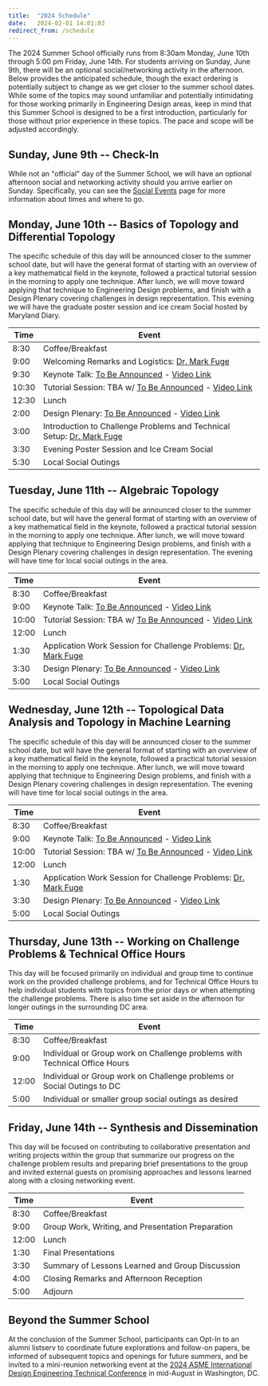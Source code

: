 ```yaml
---
title:  "2024 Schedule"
date:   2024-02-01 14:01:03
redirect_from: /schedule
---
```


The 2024 Summer School officially runs from 8:30am Monday, June 10th through 5:00 pm Friday, June 14th. For students arriving on Sunday, June 9th, there will be an optional social/networking activity in the afternoon. Below provides the anticipated schedule, though the exact ordering is potentially subject to change as we get closer to the summer school dates. While some of the topics may sound unfamiliar and potentially intimidating for those working primarily in Engineering Design areas, keep in mind that this Summer School is designed to be a first introduction, particularly for those without prior experience in these topics. The pace and scope will be adjusted accordingly.

## Sunday, June 9th -- Check-In

While not an "official" day of the Summer School, we will have an optional afternoon social and networking activity should you arrive earlier on Sunday. Specifically, you can see the [Social Events](../social_events) page for more information about times and where to go.

## Monday, June 10th -- Basics of Topology and Differential Topology
The specific schedule of this day will be announced closer to the summer school date, but will have the general format of starting with an overview of a key mathematical field in the keynote, followed a practical tutorial session in the morning to apply one technique. After lunch, we will move toward applying that technique to Engineering Design problems, and finish with a Design Plenary covering challenges in design representation. This evening we will have the graduate poster session and ice cream Social hosted by Maryland Diary.

| Time  | Event  |
|---|---|
| 8:30  | Coffee/Breakfast |
| 9:00  | Welcoming Remarks and Logistics: [Dr. Mark Fuge](https://enme.umd.edu/clark/faculty/539/Mark-D-Fuge)  |
| 9:30  | Keynote Talk: [To Be Announced]() - [Video Link]() |
| 10:30 | Tutorial Session: TBA w/ [To Be Announced]() - [Video Link]() |
| 12:30 | Lunch |
| 2:00  | Design Plenary: [To Be Announced]() - [Video Link]() |
| 3:00 | Introduction to Challenge Problems and Technical Setup: [Dr. Mark Fuge](https://enme.umd.edu/clark/faculty/539/Mark-D-Fuge) |
| 3:30 | Evening Poster Session and Ice Cream Social|
| 5:30 | Local Social Outings |

## Tuesday, June 11th -- Algebraic Topology
The specific schedule of this day will be announced closer to the summer school date, but will have the general format of starting with an overview of a key mathematical field in the keynote, followed a practical tutorial session in the morning to apply one technique. After lunch, we will move toward applying that technique to Engineering Design problems, and finish with a Design Plenary covering challenges in design representation. The evening will have time for local social outings in the area.

| Time  | Event  |
|---|---|
| 8:30  | Coffee/Breakfast |
| 9:00  | Keynote Talk: [To Be Announced]() - [Video Link]() |
| 10:00 | Tutorial Session: TBA w/ [To Be Announced]() - [Video Link]() |
| 12:00 | Lunch |
| 1:30  | Application Work Session for Challenge Problems:  [Dr. Mark Fuge](https://enme.umd.edu/clark/faculty/539/Mark-D-Fuge)|
| 3:30  | Design Plenary: [To Be Announced]() - [Video Link]() |
| 5:00  | Local Social Outings |

## Wednesday, June 12th -- Topological Data Analysis and Topology in Machine Learning
The specific schedule of this day will be announced closer to the summer school date, but will have the general format of starting with an overview of a key mathematical field in the keynote, followed a practical tutorial session in the morning to apply one technique. After lunch, we will move toward applying that technique to Engineering Design problems, and finish with a Design Plenary covering challenges in design representation. The evening will have time for local social outings in the area.

| Time  | Event  |
|---|---|
| 8:30  | Coffee/Breakfast |
| 9:00  | Keynote Talk: [To Be Announced]() - [Video Link]() |
| 10:00 | Tutorial Session: TBA w/ [To Be Announced]() - [Video Link]() |
| 12:00 | Lunch |
| 1:30  | Application Work Session for Challenge Problems:  [Dr. Mark Fuge](https://enme.umd.edu/clark/faculty/539/Mark-D-Fuge)|
| 3:30  | Design Plenary: [To Be Announced]() - [Video Link]() |
| 5:00  | Local Social Outings |

## Thursday, June 13th -- Working on Challenge Problems & Technical Office Hours
This day will be focused primarily on individual and group time to continue work on the provided challenge problems, and for Technical Office Hours to help individual students with topics from the prior days or when attempting the challenge problems. There is also time set aside in the afternoon for longer outings in the surrounding DC area.

| Time  | Event  |
|---|---|
| 8:30 | Coffee/Breakfast |
| 9:00  | Individual or Group work on Challenge problems with Technical Office Hours  |
| 12:00 | Individual or Group work on Challenge problems or Social Outings to DC |
| 5:00 | Individual or smaller group social outings as desired |

## Friday, June 14th -- Synthesis and Dissemination
This day will be focused on contributing to collaborative presentation and writing projects within the group that summarize our progress on the challenge problem results and preparing brief presentations to the group and invited external guests on promising approaches and lessons learned along with a closing networking event.

| Time  | Event  |
|---|---|
| 8:30  | Coffee/Breakfast |
| 9:00  | Group Work, Writing, and Presentation Preparation |
| 12:00 | Lunch  |
| 1:30  | Final Presentations |
| 3:30  | Summary of Lessons Learned and Group Discussion |
| 4:00  | Closing Remarks and Afternoon Reception |
| 5:00  | Adjourn |


## Beyond the Summer School

At the conclusion of the Summer School, participants can Opt-In to an alumni listserv to coordinate future explorations and follow-on papers, be informed of subsequent topics and openings for future summers, and be invited to a mini-reunion networking event at the [2024 ASME International Design Engineering Technical Conference](https://event.asme.org/IDETC-CIE) in mid-August in Washington, DC.
